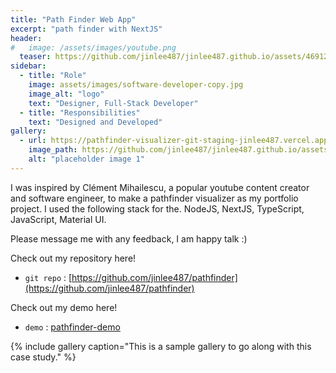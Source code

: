 ```yaml
---
title: "Path Finder Web App"
excerpt: "path finder with NextJS"
header:
#   image: /assets/images/youtube.png
  teaser: https://github.com/jinlee487/jinlee487.github.io/assets/46912607/d7d32a45-6b04-4d31-ba3d-7720b665ed65
sidebar:
  - title: "Role"
    image: assets/images/software-developer-copy.jpg
    image_alt: "logo"
    text: "Designer, Full-Stack Developer"
  - title: "Responsibilities"
    text: "Designed and Developed"
gallery:
  - url: https://pathfinder-visualizer-git-staging-jinlee487.vercel.app/
    image_path: https://github.com/jinlee487/jinlee487.github.io/assets/46912607/d7d32a45-6b04-4d31-ba3d-7720b665ed65
    alt: "placeholder image 1"
---
```


I was inspired by Clément Mihailescu, a popular youtube content creator and software engineer, to make a pathfinder visualizer as my portfolio project. I used the following stack for the. NodeJS, NextJS, TypeScript, JavaScript, Material UI. 

Please message me with any feedback, I am happy talk :)

Check out my repository here!
- `git repo` : [https://github.com/jinlee487/pathfinder](https://github.com/jinlee487/pathfinder)

Check out my demo here!
- `demo` : [pathfinder-demo](https://pathfinder-visualizer-git-staging-jinlee487.vercel.app/)

{% include gallery caption="This is a sample gallery to go along with this case study." %}
